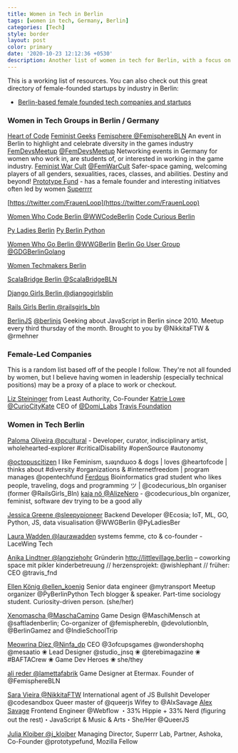 ```yaml
---
title: Women in Tech in Berlin
tags: [women in tech, Germany, Berlin]
categories: [Tech]
style: border
layout: post
color: primary
date: '2020-10-23 12:12:36 +0530'
description: Another list of women in tech for Berlin, with a focus on women in STEM -- developers and technical community leaders.
---
```


This is a working list of resources. You can also check out this great directory of female-founded startups by industry in Berlin:
- [Berlin-based female founded tech companies and startups](https://startup-map.berlin/lists/18407?showGrid=false)

### Women in Tech Groups in Berlin / Germany
[Heart of Code](https://twitter.com/heartofcode)
[Feminist Geeks](https://twitter.com/femgeeks)
[Femisphere @FemisphereBLN](https://twitter.com/femispherebln)
An event in Berlin to highlight and celebrate diversity in the games industry
[FemDevsMeetup](femdevsmeetup.com) [@FemDevsMeetup](https://twitter.com/FemDevsMeetup)
Networking events in Germany for women who work in, are students of, or interested in working in the game industry.
[Feminist War Cult](feministwarcult.com) [@FemWarCult](https://twitter.com/FemWarCult) Safer-space gaming, welcoming players of all genders, sexualities, races, classes, and abilities. Destiny and beyond!
[Prototype Fund](https://prototypefund.de/) - has a female founder and interesting initiatves often led by women
[Superrrr](https://superrr.net/)

[https://twitter.com/FrauenLoop](https://twitter.com/FrauenLoop)

[Women Who Code Berlin @WWCodeBerlin](https://twitter.com/WWCodeBerlin)
[Code Curious Berlin](https://twitter.com/codecurious_bln)

[Py Ladies Berlin](https://twitter.com/PyLadiesBer)
[Py Berlin Python](https://twitter.com/PyBerlinPython)

[Women Who Go Berlin @WWGBerlin](https://twitter.com/WWGBerlin)
[Berlin Go User Group @GDGBerlinGolang](https://twitter.com/GDGBerlinGolang)

[Women Techmakers Berlin](https://twitter.com/wtm_berlin)

[ScalaBridge Berlin @ScalaBridgeBLN](https://twitter.com/ScalaBridgeBLN)

[Django Girls Berlin @djangogirlsblin](https://twitter.com/djangogirlsblin)

[Rails Girls Berlin @railsgirls_bln](https://twitter.com/RailsGirls_Bln)

[BerlinJS](http://berlinjs.org) [@berlinjs](https://twitter.com/berlinjs)
Geeking about JavaScript in Berlin since 2010. Meetup every third thursday of the month. Brought to you by @NikkitaFTW & @rmehner

### Female-Led Companies

This is a random list based off of the people I follow. They're not all founded by women, but I believe having women in leadership (especially technical positions) may be a proxy of a place to work or checkout.

[Liz Steininger](https://twitter.com/liz315) from Least Authority, Co-Founder
[Katrie Lowe @CurioCityKate](https://twitter.com/CurioCityKate) CEO of [@Domi_Labs](https://twitter.com/Domi_Labs)
[Travis Foundation](https://twitter.com/travis_fnd) 

### Women in Tech Berlin

[Paloma Oliveira @pcultural](https://twitter.com/pcultural) - Developer, curator, indisciplinary artist, wholehearted-explorer #criticalDisability #openSource #autonomy

[@octopuscitizen](https://twitter.com/octopuscitizen) I like Feminism, sɹǝʇndɯoɔ & dogs | loves @heartofcode | thinks about #diversity #organizations & #internetfreedom | program manages @opentechfund
[Ferdous](https://twitter.com/ferbsx) Bioinformatics grad student who likes people, traveling, dogs and programming ツ | @codecurious_bln organiser (former @RailsGirls_Bln) 
[kaja nö @AlizeNero](https://twitter.com/AlizeNero) - @codecurious_bln organizer, feminist, software dev trying to be a good ally
 
[Jessica Greene @sleepypioneer](https://twitter.com/sleepypioneer) Backend Developer @Ecosia; IoT, ML, GO, Python, JS, data visualisation @WWGBerlin @PyLadiesBer

[Laura Wadden @laurawadden](https://twitter.com/laurawadden) systems femme, cto & co-founder - LaceWing Tech

[Anika Lindtner @langziehohr](https://twitter.com/langziehohr)
Gründerin http://littlevillage.berlin – coworking space mit pikler kinderbetreuung // herzensprojekt: @wishlephant // früher: CEO @travis_fnd

[Ellen König @ellen_koenig](https://twitter.com/ellen_koenig) Senior data engineer @mytransport Meetup organizer @PyBerlinPython Tech blogger & speaker. Part-time sociology student. Curiosity-driven person. (she/her)
 
[Xenomascha @MaschaCamino](https://twitter.com/MaschaCamino) Game Design @MaschiMensch at @saftladenberlin; Co-organizer of @femispherebln, @devolutionbln, @BerlinGamez and @IndieSchoolTrip

[Meowrina Díez @Ninfa_dp](https://twitter.com/Ninfa_dp) CEO @3ofcupsgames  @wondershophq @mesaatio ❀ Lead Designer @studio_jnsq ❀ @terebimagazine
 ❀ #BAFTACrew ❀ Game Dev Heroes ❀ she/they 

[ali reder @lamettafabrik](https://twitter.com/lamettafabrik) Game Designer at Etermax. Founder of @FemisphereBLN

[Sara Vieira @NikkitaFTW](https://twitter.com/NikkitaFTW) International agent of JS Bullshit Developer @codesandbox Queer master of @queerjs Wifey to @AlxSavage
[Alex Savage](https://twitter.com/AlxSavage) Frontend Engineer @Webflow
 ・33% Hippie + 33% Nerd (figuring out the rest)・JavaScript & Music & Arts・She/Her @QueerJS
 
[Julia Kloiber @j_kloiber](https://twitter.com/j_kloiber) Managing Director, Superrr Lab, Partner, Ashoka, Co-Founder @prototypefund, Mozilla Fellow

 